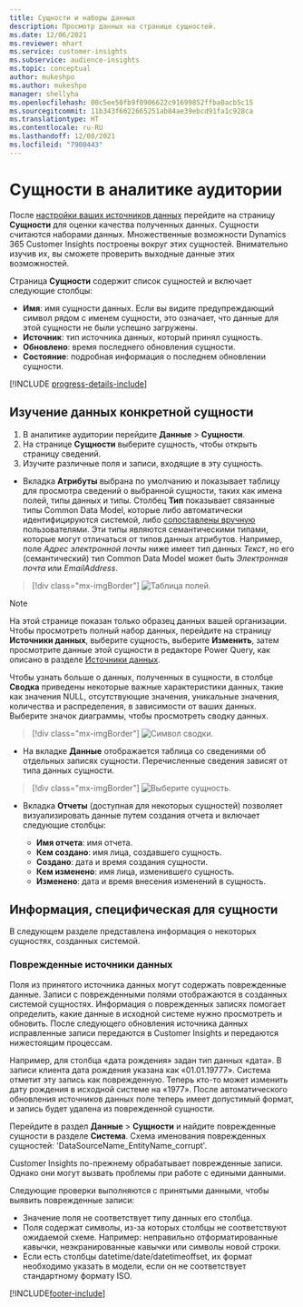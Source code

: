 ```yaml
---
title: Сущности и наборы данных
description: Просмотр данных на странице сущностей.
ms.date: 12/06/2021
ms.reviewer: mhart
ms.service: customer-insights
ms.subservice: audience-insights
ms.topic: conceptual
author: mukeshpo
ms.author: mukeshpo
manager: shellyha
ms.openlocfilehash: 00c5ee50fb9f0906622c91699852ffba0acb5c15
ms.sourcegitcommit: 11b343f6622665251ab84ae39ebcd91fa1c928ca
ms.translationtype: HT
ms.contentlocale: ru-RU
ms.lasthandoff: 12/08/2021
ms.locfileid: "7900443"
---
```

# <a name="entities-in-audience-insights"></a>Сущности в аналитике аудитории

После [настройки ваших источников данных](data-sources.md) перейдите на страницу **Сущности** для оценки качества полученных данных. Сущности считаются наборами данных. Множественные возможности Dynamics 365 Customer Insights построены вокруг этих сущностей. Внимательно изучив их, вы сможете проверить выходные данные этих возможностей.

Страница **Сущности** содержит список сущностей и включает следующие столбцы:

- **Имя**: имя сущности данных. Если вы видите предупреждающий символ рядом с именем сущности, это означает, что данные для этой сущности не были успешно загружены.
- **Источник**: тип источника данных, который принял сущность.
- **Обновлено**: время последнего обновления сущности.
- **Состояние**: подробная информация о последнем обновлении сущности.

[!INCLUDE [progress-details-include](../includes/progress-details-pane.md)]

## <a name="explore-a-specific-entitys-data"></a>Изучение данных конкретной сущности

1. В аналитике аудитории перейдите **Данные** > **Сущности**.
1. На странице **Сущности** выберите сущность, чтобы открыть страницу сведений.  
1. Изучите различные поля и записи, входящие в эту сущность.

- Вкладка **Атрибуты** выбрана по умолчанию и показывает таблицу для просмотра сведений о выбранной сущности, таких как имена полей, типы данных и типы. Столбец **Тип** показывает связанные типы Common Data Model, которые либо автоматически идентифицируются системой, либо [сопоставлены вручную](map-entities.md) пользователями. Эти типы являются семантическими типами, которые могут отличаться от типов данных атрибутов. Например, поле *Адрес электронной почты* ниже имеет тип данных *Текст*, но его (семантический) тип Common Data Model может быть *Электронная почта* или *EmailAddress*.

> [!div class="mx-imgBorder"]
> ![Таблица полей.](media/data-manager-entities-fields.PNG "Таблица полей")

> [!NOTE]
> На этой странице показан только образец данных вашей организации. Чтобы просмотреть полный набор данных, перейдите на страницу **Источники данных**, выберите сущность, выберите **Изменить**, затем просмотрите данные этой сущности в редакторе Power Query, как описано в разделе [Источники данных](data-sources.md).

Чтобы узнать больше о данных, полученных в сущности, в столбце **Сводка** приведены некоторые важные характеристики данных, такие как значения NULL, отсутствующие значения, уникальные значения, количества и распределения, в зависимости от ваших данных. Выберите значок диаграммы, чтобы просмотреть сводку данных.

> [!div class="mx-imgBorder"]
> ![Символ сводки.](media/data-manager-entities-summary.png "Таблица сводки данных")

- На вкладке **Данные** отображается таблица со сведениями об отдельных записях сущности. Перечисленные сведения зависят от типа данных сущности.

> [!div class="mx-imgBorder"]
> ![Выберите сущность.](media/data-manager-entities-data.png "Выбор сущности")

- Вкладка **Отчеты** (доступная для некоторых сущностей) позволяет визуализировать данные путем создания отчета и включает следующие столбцы:

  - **Имя отчета**: имя отчета.
  - **Кем создано**: имя лица, создавшего сущность.
  - **Создано**: дата и время создания сущности.
  - **Кем изменено**: имя лица, изменившего сущность.
  - **Изменено**: дата и время внесения изменений в сущность. 

## <a name="entity-specific-information"></a>Информация, специфическая для сущности

В следующем разделе представлена информация о некоторых сущностях, созданных системой.

### <a name="corrupted-data-sources"></a>Поврежденные источники данных

Поля из принятого источника данных могут содержать поврежденные данные. Записи с поврежденными полями отображаются в созданных системой сущностях. Информация о поврежденных записях помогает определить, какие данные в исходной системе нужно просмотреть и обновить. После следующего обновления источника данных исправленные записи передаются в Customer Insights и передаются нижестоящим процессам. 

Например, для столбца «дата рождения» задан тип данных «дата». В записи клиента дата рождения указана как «01.01.19777». Система отметит эту запись как поврежденную. Теперь кто-то может изменить дату рождения в исходной системе на «1977». После автоматического обновления источников данных поле теперь имеет допустимый формат, и запись будет удалена из поврежденной сущности. 

Перейдите в раздел **Данные** > **Сущности** и найдите поврежденные сущности в разделе **Система**. Схема именования поврежденных сущностей: 'DataSourceName_EntityName_corrupt'.

Customer Insights по-прежнему обрабатывает поврежденные записи. Однако они могут вызвать проблемы при работе с едиными данными.

Следующие проверки выполняются с принятыми данными, чтобы выявить поврежденные записи: 

- Значение поля не соответствует типу данных его столбца.
- Поля содержат символы, из-за которых столбцы не соответствуют ожидаемой схеме. Например: неправильно отформатированные кавычки, неэкранированные кавычки или символы новой строки.
- Если есть столбцы datetime/date/datetimeoffset, их формат необходимо указать в модели, если он не соответствует стандартному формату ISO.


[!INCLUDE[footer-include](../includes/footer-banner.md)]
